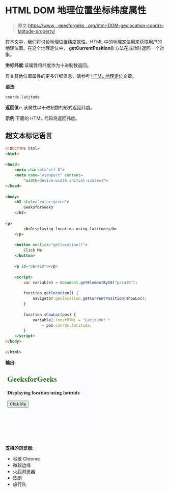 # HTML DOM 地理位置坐标纬度属性

> 原文:[https://www . geesforgeks . org/html-DOM-geolocation-coords-latitude-property/](https://www.geeksforgeeks.org/html-dom-geolocation-coords-latitude-property/)

在本文中，我们将讨论地理位置纬度属性。HTML 中的地理定位用来获取用户的地理位置。在这个地理定位中， **getCurrentPosition()** 方法在成功时返回一个对象。

**坐标纬度**:该属性将纬度作为十进制数返回。

有关其他位置属性的更多详细信息，请参考 [HTML 地理定位](https://www.geeksforgeeks.org/html-geolocation/)文章。

**语法**:

```html
coords.latitude
```

**返回值:-** 该属性以十进制数的形式返回纬度。

**示例**:下面的 HTML 代码将返回纬度。

## 超文本标记语言

```html
<!DOCTYPE html>
<html>

<head>
    <meta charset="utf-8">
    <meta name="viewport" content=
        "width=device-width,initial-scale=1">
</head>

<body>
    <h2 style="color:green">
        GeeksforGeeks
    </h2>

<p>
        <b>Displaying location using latitude</b>
    </p>

    <button onclick="getlocation()">
        Click Me
    </button>

    <p id="paraID"></p>

    <script>
        var variable1 = document.getElementById("paraID");

        function getlocation() {
            navigator.geolocation.getCurrentPosition(showLoc);
        }

        function showLoc(pos) {
            variable1.innerHTML = "Latitude: "
                + pos.coords.latitude;
        }
    </script>
</body>

</html>
```

**输出:**

![](img/394976861e2af5c155850074059c712b.png)

**支持的浏览器:**

*   谷歌 Chrome
*   微软边缘
*   火狐浏览器
*   歌剧
*   旅行队